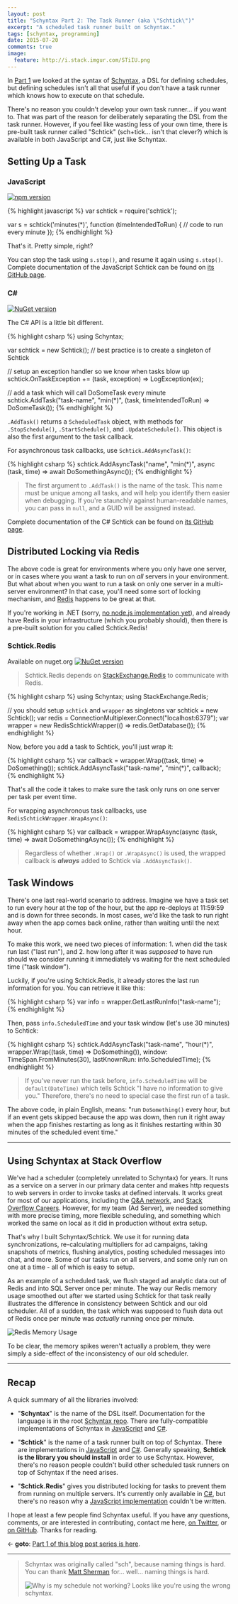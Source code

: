 ```yaml
---
layout: post
title: "Schyntax Part 2: The Task Runner (aka \"Schtick\")"
excerpt: "A scheduled task runner built on Schyntax."
tags: [schyntax, programming]
date: 2015-07-20
comments: true
image:
  feature: http://i.stack.imgur.com/STiIU.png
---
```


In [Part 1](/schyntax-part-1) we looked at the syntax of [Schyntax](https://github.com/schyntax/schyntax), a DSL for defining schedules, but defining schedules isn't all that useful if you don't have a task runner which knows how to execute on that schedule.

There's no reason you couldn't develop your own task runner... if you want to. That was part of the reason for deliberately separating the DSL from the task runner. However, if you feel like wasting less of your own time, there is pre-built task runner called "Schtick" (sch+tick... isn't that clever?) which is available in both JavaScript and C#, just like Schyntax.

## Setting Up a Task

### JavaScript

[![npm version](https://badge.fury.io/js/schtick.svg)](http://badge.fury.io/js/schtick)

{% highlight javascript %}
var schtick = require('schtick');

var s = schtick('minutes(*)', function (timeIntendedToRun) {
  // code to run every minute
});
{% endhighlight %}

That's it. Pretty simple, right?

You can stop the task using `s.stop()`, and resume it again using `s.stop()`. Complete documentation of the JavaScript Schtick can be found on [its GitHub page](https://github.com/schyntax/js-schtick).

### C\#

[![NuGet version](https://badge.fury.io/nu/Schtick.Redis.svg)](http://badge.fury.io/nu/Schtick.Redis)

The C# API is a little bit different.

{% highlight csharp %}
using Schyntax;

var schtick = new Schtick(); // best practice is to create a singleton of Schtick 

// setup an exception handler so we know when tasks blow up
schtick.OnTaskException += (task, exception) => LogException(ex);

// add a task which will call DoSomeTask every minute
schtick.AddTask("task-name", "min(*)", (task, timeIntendedToRun) => DoSomeTask());
{% endhighlight %}

`.AddTask()` returns a `ScheduledTask` object, with methods for `.StopSchedule()`, `.StartSchedule()`, and `.UpdateSchedule()`. This object is also the first argument to the task callback.

For asynchronous task callbacks, use `Schtick.AddAsyncTask()`:

{% highlight csharp %}
schtick.AddAsyncTask("name", "min(*)", async (task, time) => await DoSomethingAsync());
{% endhighlight %}

> The first argument to `.AddTask()` is the name of the task. This name must be unique among all tasks, and will help you identify them easier when debugging. If you're staunchly against human-readable names, you can pass in `null`, and a GUID will be assigned instead.

Complete documentation of the C# Schtick can be found on [its GitHub page](https://github.com/schyntax/cs-schtick).

## Distributed Locking via Redis

The above code is great for environments where you only have one server, or in cases where you want a task to run on _all_ servers in your environment. But what about when you want to run a task on only one server in a multi-server environment? In that case, you'll need some sort of locking mechanism, and [Redis](http://redis.io/) happens to be great at that.

If you're working in .NET (sorry, [no node.js implementation yet](https://github.com/schyntax/schyntax/issues/3)), and already have Redis in your infrastructure (which you probably should), then there is a pre-built solution for you called Schtick.Redis!

### Schtick.Redis

Available on nuget.org [![NuGet version](https://badge.fury.io/nu/Schtick.Redis.svg)](http://badge.fury.io/nu/Schtick.Redis)

> Schtick.Redis depends on [StackExchange.Redis](https://github.com/StackExchange/StackExchange.Redis) to communicate with Redis.

{% highlight csharp %}
using Schyntax;
using StackExchange.Redis;

// you should setup `schtick` and `wrapper` as singletons
var schtick = new Schtick();
var redis = ConnectionMultiplexer.Connect("localhost:6379");
var wrapper = new RedisSchtickWrapper(() => redis.GetDatabase());
{% endhighlight %}

Now, before you add a task to Schtick, you'll just wrap it:

{% highlight csharp %}
var callback = wrapper.Wrap((task, time) => DoSomething());
schtick.AddAsyncTask("task-name", "min(*)", callback);
{% endhighlight %}

That's all the code it takes to make sure the task only runs on one server per task per event time.

For wrapping asynchronous task callbacks, use `RedisSchtickWrapper.WrapAsync()`:

{% highlight csharp %}
var callback = wrapper.WrapAsync(async (task, time) => await DoSomethingAsync());
{% endhighlight %}

> Regardless of whether `.Wrap()` or `.WrapAsync()` is used, the wrapped callback is ___always___ added to Schtick via `.AddAsyncTask()`.

## Task Windows

There's one last real-world scenario to address. Imagine we have a task set to run every hour at the top of the hour, but the app re-deploys at 11:59:59 and is down for three seconds. In most cases, we'd like the task to run right away when the app comes back online, rather than waiting until the next hour.

To make this work, we need two pieces of information: 1. when did the task run last ("last run"), and 2. how long after it was _supposed_ to have run should we consider running it immediately vs waiting for the next scheduled time ("task window").

Luckily, if you're using Schtick.Redis, it already stores the last run information for you. You can retrieve it like this:

{% highlight csharp %}
var info = wrapper.GetLastRunInfo("task-name");
{% endhighlight %}

Then, pass `info.ScheduledTime` and your task window (let's use 30 minutes) to Schtick:

{% highlight csharp %}
schtick.AddAsyncTask("task-name", 
                    "hour(*)",
                    wrapper.Wrap((task, time) => DoSomething()),
                    window: TimeSpan.FromMinutes(30),
                    lastKnownRun: info.ScheduledTime);
{% endhighlight %}

> If you've never run the task before, `info.ScheduledTime` will be `default(DateTime)` which tells Schtick "I have no information to give you." Therefore, there's no need to special case the first run of a task.

The above code, in plain English, means: "run `DoSomething()` every hour, but if an event gets skipped because the app was down, then run it right away when the app finishes restarting as long as it finishes restarting within 30 minutes of the scheduled event time."

---

## Using Schyntax at Stack Overflow

We've had a scheduler (completely unrelated to Schyntax) for years. It runs as a service on a server in our primary data center and makes http requests to web servers in order to invoke tasks at defined intervals. It works great for most of our applications, including the [Q&A network](http://stackexchange.com/sites), and [Stack Overflow Careers](http://careers.stackoverflow.com/). However, for my team (Ad Server), we needed something with more precise timing, more flexible scheduling, and something which worked the same on local as it did in production without extra setup.

That's why I built Schyntax/Schtick. We use it for running data synchronizations, re-calculating multipliers for ad campaigns, taking snapshots of metrics, flushing analytics, posting scheduled messages into chat, and more. Some of our tasks run on all servers, and some only run on one at a time - all of which is easy to setup.

As an example of a scheduled task, we flush staged ad analytic data out of Redis and into SQL Server once per minute. The way our Redis memory usage smoothed out after we started using Schtick for that task really illustrates the difference in consistency between Schtick and our old scheduler. All of a sudden, the task which was supposed to flush data out of Redis once per minute was _actually_ running once per minute.

![Redis Memory Usage](http://i.stack.imgur.com/VQmd6.png)

To be clear, the memory spikes weren't actually a problem, they were simply a side-effect of the inconsistency of our old scheduler.

---

## Recap

A quick summary of all the libraries involved:

* "__Schyntax__" is the name of the DSL itself. Documentation for the language is in the root [Schyntax repo](https://github.com/schyntax/schyntax). There are fully-compatible implementations of Schyntax in [JavaScript](https://github.com/schyntax/js-schyntax) and [C#](https://github.com/schyntax/cs-schyntax).

* "__Schtick__" is the name of a task runner built on top of Schyntax. There are implementations in [JavaScript](https://github.com/schyntax/js-schtick) and [C#](https://github.com/schyntax/cs-schtick). Generally speaking, __Schtick is the library you should install__ in order to use Schyntax. However, there's no reason people couldn't build other scheduled task runners on top of Schyntax if the need arises.

* "__Schtick.Redis__" gives you distributed locking for tasks to prevent them from running on multiple servers. It's currently only available in [C#](https://github.com/schyntax/cs-schtick.redis), but there's no reason why a [JavaScript implementation](https://github.com/schyntax/schyntax/issues/3) couldn't be written.

I hope at least a few people find Schyntax useful. If you have any questions, comments, or are interested in contributing, contact me here, [on Twitter](https://twitter.com/bretcope), or [on GitHub](https://github.com/schyntax/schyntax). Thanks for reading.

← __goto__: [Part 1 of this blog post series is here](/schyntax-part-1).

---

> Schyntax was originally called "sch", because naming things is hard. You can thank [Matt Sherman](https://twitter.com/clipperhouse) for... well... naming things is hard.
>
> ![Why is my schedule not working? Looks like you're using the wrong schyntax.](http://i.stack.imgur.com/0dfWD.png)
